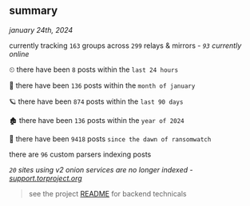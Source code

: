 
## summary
_january 24th, 2024_

currently tracking `163` groups across `299` relays & mirrors - _`93` currently online_

⏲ there have been `8` posts within the `last 24 hours`

🦈 there have been `136` posts within the `month of january`

🪐 there have been `874` posts within the `last 90 days`

🏚 there have been `136` posts within the `year of 2024`

🦕 there have been `9418` posts `since the dawn of ransomwatch`

there are `96` custom parsers indexing posts

_`20` sites using v2 onion services are no longer indexed - [support.torproject.org](https://support.torproject.org/onionservices/v2-deprecation/)_

> see the project [README](https://github.com/joshhighet/ransomwatch#ransomwatch--) for backend technicals
